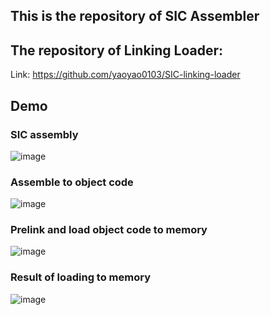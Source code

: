 ## This is the repository of SIC Assembler
## The repository of Linking Loader:
Link: https://github.com/yaoyao0103/SIC-linking-loader

## Demo
### SIC assembly
![image](https://github.com/yaoyao0103/SIC-assembler/assets/76504560/63cc5080-1e02-402b-bfcf-108db690e205)

### Assemble to object code
![image](https://github.com/yaoyao0103/SIC-assembler/assets/76504560/e37fd243-015e-4ab6-a232-350fe410ea9c)

### Prelink and load object code to memory 
![image](https://github.com/yaoyao0103/SIC-assembler/assets/76504560/026e1715-46e1-4d98-b549-4b6ecc534b44)

### Result of loading to memory
![image](https://github.com/yaoyao0103/SIC-assembler/assets/76504560/0bfa936f-3130-49d3-be75-fea177b45c95)

